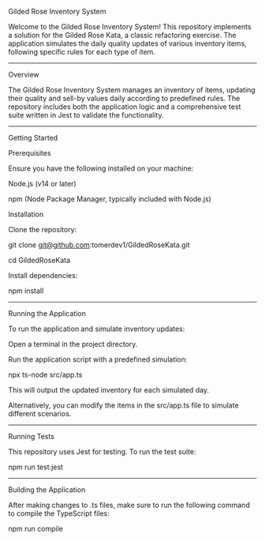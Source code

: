 Gilded Rose Inventory System

Welcome to the Gilded Rose Inventory System! This repository implements a solution for the Gilded Rose Kata, a classic refactoring exercise. The application simulates the daily quality updates of various inventory items, following specific rules for each type of item.

--------------------------------
Overview

The Gilded Rose Inventory System manages an inventory of items, updating their quality and sell-by values daily according to predefined rules. The repository includes both the application logic and a comprehensive test suite written in Jest to validate the functionality.

--------------------------------
Getting Started

Prerequisites

Ensure you have the following installed on your machine:

Node.js (v14 or later)

npm (Node Package Manager, typically included with Node.js)

Installation

Clone the repository:

git clone git@github.com:tomerdev1/GildedRoseKata.git

cd GildedRoseKata

Install dependencies:

npm install

--------------------------------
Running the Application

To run the application and simulate inventory updates:

Open a terminal in the project directory.

Run the application script with a predefined simulation:

npx ts-node src/app.ts

This will output the updated inventory for each simulated day.

Alternatively, you can modify the items in the src/app.ts file to simulate different scenarios.

--------------------------------
Running Tests

This repository uses Jest for testing. To run the test suite:

npm run test:jest

--------------------------------
Building the Application

After making changes to .ts files, make sure to run the following command to compile the TypeScript files:

npm run compile
